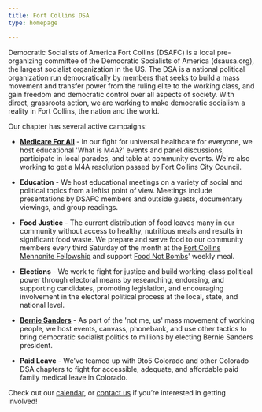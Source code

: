 ```yaml
---
title: Fort Collins DSA
type: homepage

---
```

Democratic Socialists of America Fort Collins (DSAFC) is a local pre-organizing
committee of the Democratic Socialists of America (dsausa.org), the largest
socialist organization in the US. The DSA is a national political organization
run democratically by members that seeks to build a mass movement and transfer
power from the ruling elite to the working class, and gain freedom and
democratic control over all aspects of society. With direct, grassroots action,
we are working to make democratic socialism a reality in Fort Collins, the
nation and the world.

Our chapter has several active campaigns:

- **[Medicare For All](https://medicareforall.dsausa.org/)** - In our fight for
universal healthcare for everyone, we host educational 'What is M4A?' events
and panel discussions, participate in local parades, and table at community
events. We're also working to get a M4A resolution passed by Fort Collins City
Council.

- **Education** - We host educational meetings on a variety of social and political
topics from a leftist point of view. Meetings include presentations by DSAFC
members and outside guests, documentary viewings, and group readings.

- **Food Justice** - The current distribution of food leaves many in our community
without access to healthy, nutritious meals and results in significant food
waste. We prepare and serve food to our community members every third Saturday
of the month at the [Fort Collins Mennonite Fellowship](http://www.fcmennonite.org/) and
support [Food Not Bombs](https://www.facebook.com/Food-Not-Bombs-Fort-Collins-1787637267968000/)'
weekly meal.

- **Elections** - We work to fight for justice and build working-class political
power through electoral means by researching, endorsing, and supporting
candidates, promoting legislation, and encouraging involvement in the electoral
political process at the local, state, and national level.

- **[Bernie Sanders](https://bernie.dsausa.org/)** - As part of the 'not me, us' mass
movement of working people, we host events, canvass, phonebank, and use other
tactics to bring democratic socialist politics to millions by electing Bernie
Sanders president.

- **Paid Leave** - We've teamed up with 9to5 Colorado and other Colorado DSA chapters
to fight for accessible, adequate, and affordable paid family medical leave in
Colorado.

Check out our [calendar](/calendar/), or [contact
us](mailto:dsafortcollins@gmail.com) if you’re interested in getting involved!
